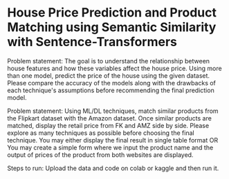#  House Price Prediction and Product Matching using Semantic Similarity with Sentence-Transformers

Problem statement: The goal is to understand the relationship between house features and how these
variables affect the house price.
Using more than one model, predict the price of the house using the given dataset. Please compare the
accuracy of the models along with the drawbacks of each technique's assumptions before recommending
the final prediction model.

Problem statement:
Using ML/DL techniques, match similar products from the Flipkart dataset with the Amazon dataset. Once
similar products are matched, display the retail price from FK and AMZ side by side. Please explore as
many techniques as possible before choosing the final technique.
You may either display the final result in single table format OR You may create a simple form where we
input the product name and the output of prices of the product from both websites are displayed.


Steps to run: Upload the data and code on colab or kaggle and then run it.
